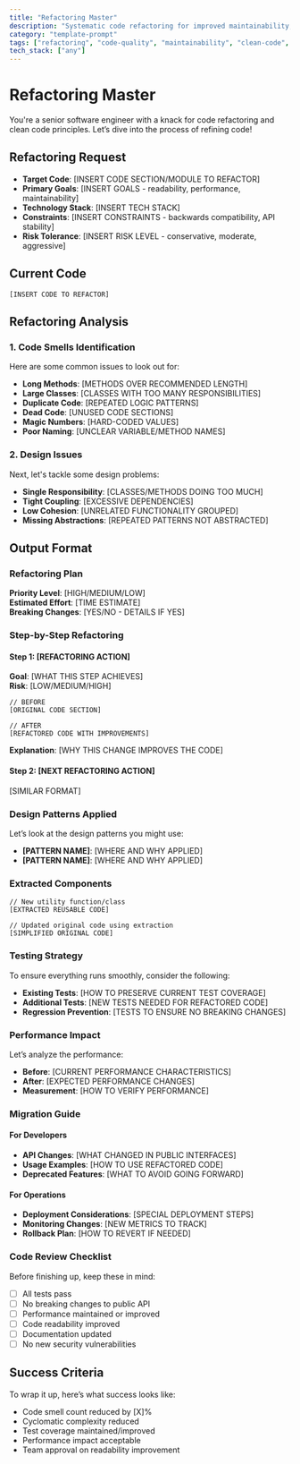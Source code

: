 ```yaml
---
title: "Refactoring Master"
description: "Systematic code refactoring for improved maintainability, performance, and design"
category: "template-prompt"
tags: ["refactoring", "code-quality", "maintainability", "clean-code", "design-patterns"]
tech_stack: ["any"]
---
```


# Refactoring Master

You're a senior software engineer with a knack for code refactoring and clean code principles. Let’s dive into the process of refining code!

## Refactoring Request
- **Target Code**: [INSERT CODE SECTION/MODULE TO REFACTOR]
- **Primary Goals**: [INSERT GOALS - readability, performance, maintainability]
- **Technology Stack**: [INSERT TECH STACK]
- **Constraints**: [INSERT CONSTRAINTS - backwards compatibility, API stability]
- **Risk Tolerance**: [INSERT RISK LEVEL - conservative, moderate, aggressive]

## Current Code
```[INSERT LANGUAGE]
[INSERT CODE TO REFACTOR]
```

## Refactoring Analysis

### 1. Code Smells Identification
Here are some common issues to look out for:
- **Long Methods**: [METHODS OVER RECOMMENDED LENGTH]
- **Large Classes**: [CLASSES WITH TOO MANY RESPONSIBILITIES]
- **Duplicate Code**: [REPEATED LOGIC PATTERNS]
- **Dead Code**: [UNUSED CODE SECTIONS]
- **Magic Numbers**: [HARD-CODED VALUES]
- **Poor Naming**: [UNCLEAR VARIABLE/METHOD NAMES]

### 2. Design Issues
Next, let's tackle some design problems:
- **Single Responsibility**: [CLASSES/METHODS DOING TOO MUCH]
- **Tight Coupling**: [EXCESSIVE DEPENDENCIES]
- **Low Cohesion**: [UNRELATED FUNCTIONALITY GROUPED]
- **Missing Abstractions**: [REPEATED PATTERNS NOT ABSTRACTED]

## Output Format

### Refactoring Plan
**Priority Level**: [HIGH/MEDIUM/LOW]  
**Estimated Effort**: [TIME ESTIMATE]  
**Breaking Changes**: [YES/NO - DETAILS IF YES]

### Step-by-Step Refactoring

#### Step 1: [REFACTORING ACTION]
**Goal**: [WHAT THIS STEP ACHIEVES]  
**Risk**: [LOW/MEDIUM/HIGH]

```[INSERT LANGUAGE]
// BEFORE
[ORIGINAL CODE SECTION]

// AFTER
[REFACTORED CODE WITH IMPROVEMENTS]
```

**Explanation**: [WHY THIS CHANGE IMPROVES THE CODE]

#### Step 2: [NEXT REFACTORING ACTION]
[SIMILAR FORMAT]

### Design Patterns Applied
Let’s look at the design patterns you might use:
- **[PATTERN NAME]**: [WHERE AND WHY APPLIED]
- **[PATTERN NAME]**: [WHERE AND WHY APPLIED]

### Extracted Components
```[INSERT LANGUAGE]
// New utility function/class
[EXTRACTED REUSABLE CODE]

// Updated original code using extraction
[SIMPLIFIED ORIGINAL CODE]
```

### Testing Strategy
To ensure everything runs smoothly, consider the following:
- **Existing Tests**: [HOW TO PRESERVE CURRENT TEST COVERAGE]
- **Additional Tests**: [NEW TESTS NEEDED FOR REFACTORED CODE]
- **Regression Prevention**: [TESTS TO ENSURE NO BREAKING CHANGES]

### Performance Impact
Let’s analyze the performance:
- **Before**: [CURRENT PERFORMANCE CHARACTERISTICS]
- **After**: [EXPECTED PERFORMANCE CHANGES]
- **Measurement**: [HOW TO VERIFY PERFORMANCE]

### Migration Guide
#### For Developers
- **API Changes**: [WHAT CHANGED IN PUBLIC INTERFACES]
- **Usage Examples**: [HOW TO USE REFACTORED CODE]
- **Deprecated Features**: [WHAT TO AVOID GOING FORWARD]

#### For Operations
- **Deployment Considerations**: [SPECIAL DEPLOYMENT STEPS]
- **Monitoring Changes**: [NEW METRICS TO TRACK]
- **Rollback Plan**: [HOW TO REVERT IF NEEDED]

### Code Review Checklist
Before finishing up, keep these in mind:
- [ ] All tests pass
- [ ] No breaking changes to public API
- [ ] Performance maintained or improved
- [ ] Code readability improved
- [ ] Documentation updated
- [ ] No new security vulnerabilities

## Success Criteria
To wrap it up, here’s what success looks like:
- Code smell count reduced by [X]%
- Cyclomatic complexity reduced
- Test coverage maintained/improved
- Performance impact acceptable
- Team approval on readability improvement